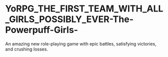 # YoRPG_THE_FIRST_TEAM_WITH_ALL_GIRLS_POSSIBLY_EVER-The-Powerpuff-Girls-
An amazing new role-playing game with epic battles, satisfying victories, and crushing losses.
